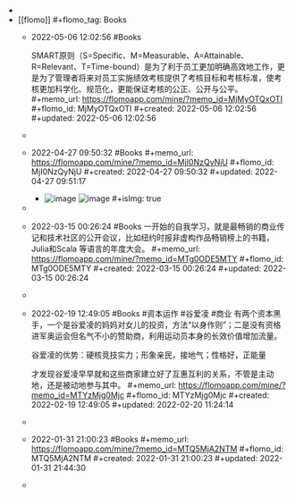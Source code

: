 -
- [[flomo]]
  #+flomo_tag: Books
	- 2022-05-06 12:02:56
	   #Books 
	  
	  SMART原则（S=Specific、M=Measurable、A=Attainable、R=Relevant、T=Time-bound）是为了利于员工更加明确高效地工作，更是为了管理者将来对员工实施绩效考核提供了考核目标和考核标准，使考核更加科学化、规范化，更能保证考核的公正、公开与公平。
	  #+memo_url: https://flomoapp.com/mine/?memo_id=MjMyOTQxOTI
	  #+flomo_id: MjMyOTQxOTI
	  #+created: 2022-05-06 12:02:56
	  #+updated: 2022-05-06 12:02:56
	-
	- 2022-04-27 09:50:32
	   #Books
	  #+memo_url: https://flomoapp.com/mine/?memo_id=MjI0NzQyNjU
	  #+flomo_id: MjI0NzQyNjU
	  #+created: 2022-04-27 09:50:32
	  #+updated: 2022-04-27 09:51:17
		- ![image](https://flomo.oss-cn-shanghai.aliyuncs.com/file/2022-04-27/370015/d454c1515433f37f461ddd1ac1beb6f7.png?OSSAccessKeyId=LTAI4G9PcaGksWVKCPrE1TVL&Expires=1677137942&Signature=C3a82695G47cwMB%2F0qU9GDrRym8%3D)
		  ![image](https://flomo.oss-cn-shanghai.aliyuncs.com/file/2022-04-27/370015/eb8d573e9dd9f074efa970736f4ce177.png?OSSAccessKeyId=LTAI4G9PcaGksWVKCPrE1TVL&Expires=1677137942&Signature=IjeCWIJm5T35U0WgOEnjgomWp1s%3D)
		  #+isImg: true
	-
	- 2022-03-15 00:26:24
	   #Books
	  一开始的自我学习，就是最畅销的商业传记和技术社区的公开会议，比如纽约时报非虚构作品畅销榜上的书籍，Julia和Scala 等语言的年度大会。
	  #+memo_url: https://flomoapp.com/mine/?memo_id=MTg0ODE5MTY
	  #+flomo_id: MTg0ODE5MTY
	  #+created: 2022-03-15 00:26:24
	  #+updated: 2022-03-15 00:26:24
	-
	- 2022-02-19 12:49:05
	   #Books #资本运作 #谷爱凌   #商业
	  有两个资本黑手，一个是谷爱凌的妈妈对女儿的投资，方法“以身作则”；二是没有资格进军奥运会但名气不小的赞助商，利用运动员本身的长效价值增加流量。
	  
	  谷爱凌的优势：硬核竞技实力；形象亲民，接地气；性格好，正能量
	  
	  才发现谷爱凌早早就和这些商家建立好了互惠互利的关系，不管是主动地，还是被动地参与其中。
	  #+memo_url: https://flomoapp.com/mine/?memo_id=MTYzMjg0Mjc
	  #+flomo_id: MTYzMjg0Mjc
	  #+created: 2022-02-19 12:49:05
	  #+updated: 2022-02-20 11:24:14
	-
	- 2022-01-31 21:00:23
	   #Books
	  #+memo_url: https://flomoapp.com/mine/?memo_id=MTQ5MjA2NTM
	  #+flomo_id: MTQ5MjA2NTM
	  #+created: 2022-01-31 21:00:23
	  #+updated: 2022-01-31 21:44:30
	-